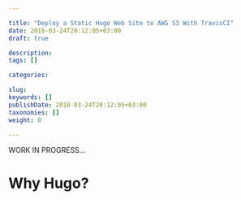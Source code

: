 ```yaml
---

title: "Deploy a Static Hugo Web Site to AWS S3 With TravisCI"
date: 2018-03-24T20:12:05+03:00
draft: true

description: 
tags: []

categories:

slug: 
keywords: []
publishDate: 2018-03-24T20:12:05+03:00
taxonomies: []
weight: 0

---
```


WORK IN PROGRESS…

# Why Hugo?
